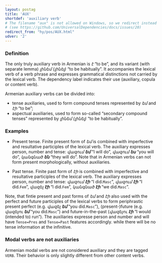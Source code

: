 ```yaml
---
layout: postag
title: 'AUX'
shortdef: 'auxiliary verb'
# The filename "aux" is not allowed on Windows, so we redirect instead
# (see https://github.com/UniversalDependencies/docs/issues/20)
redirect_from: "hy/pos/AUX.html"
udver: '2'
---
```


### Definition

The only truly auxiliary verb in Armenian is _է_ “to be”,
and its variant (with separate lemma) _լինեմ (լինել)_ “to be habitually”.
It accompanies the lexical verb of a verb phrase and expresses
grammatical distinctions not carried by the lexical verb. The dependency label indicates their use (auxiliary, copula or content verb).

Armenian auxiliary verbs can be divided into:

- tense auxiliaries, used to form compound tenses represented by _եմ_ and _էի_ “to be”;
- aspectual auxiliaries, used to form so-called “secondary compound tenses” represented by _լինեմ (լինել)_ “to be habitually”.

### Examples

- Present tense. Finite present form of _եմ_ is combined with imperfective and resultative participles of the lexical verb. The auxiliary expresses person, number and tense:
  _վազում <b>եմ</b>_ “I will do”,
  _վազում <b>ես</b>_ “you will do”,
  _կանգնած <b>են</b>_ “they will do”.
  Note that in Armenian verbs can not form present morphologically, without auxiliaries. 

- Past tense. Finite past form of _էի_ is combined with imperfective and resultative participles of the lexical verb. The auxiliary expresses person, number and tense:
  _վազում <b>էի</b>_ “I did.`Masc`”,
  _վազում <b>էի</b>_ “I did.`Fem`”,
  _վազել <b>էի</b>_ “I did.`Fem`”,
  _կանգնած <b>էի</b>_ “we did.`Masc`”.

Note, that fintie present and past forms of _եմ_ and _էի_ also used with the perfect and future participles of the lexical verbs to form periphrastic present perfect (e.g. _վազել <b>եմ</b>_ “you did.`Masc`”), (present-)future (e.g. _վազելու <b>եմ</b>_ “you did.`Masc`”) and future-in-the-past (_վազելու <b>էի</b>_ “I would (intended to) run”). The auxiliaries expresse person and number and will have `Tense=Pres` and `Tense=Past` features accordingly. while there will be no tense information at the infinitive.

### Modal verbs are not auxiliaries

Armenian modal verbs are not considered auxiliary and they are tagged `VERB`. Their behavior is only slightly different from other content verbs.
